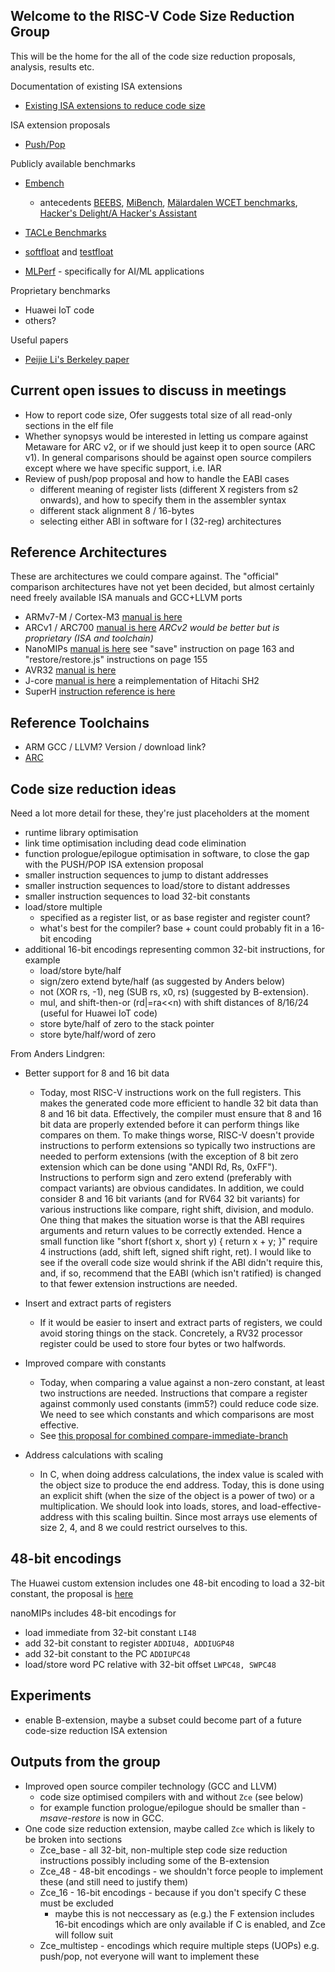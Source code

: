Welcome to the RISC-V Code Size Reduction Group
------------------------------------------------

This will be the home for the all of the code size reduction proposals, analysis, results etc.

Documentation of existing ISA extensions
- [Existing ISA extensions to reduce code size](https://github.com/riscv/riscv-code-size-reduction/blob/master/existing_extensions/README.md)

ISA extension proposals
- [Push/Pop](https://github.com/riscv/riscv-code-size-reduction/blob/master/ISA%20proposals/Huawei/riscv_push_pop_extension_RV32_RV64.adoc)

Publicly available benchmarks
- [Embench](https://github.com/embench/embench-iot)

  - antecedents [BEEBS](https://github.com/mageec/beebs), [MiBench](http://vhosts.eecs.umich.edu/mibench/), [Mälardalen WCET benchmarks](https://drops.dagstuhl.de/opus/volltexte/2010/2833/pdf/15.pdf), [Hacker's Delight/A Hacker's Assistant](https://en.wikipedia.org/wiki/Hacker%27s_Delight)

- [TACLe Benchmarks](http://www.tacle.eu/)
- [softfloat](http://www.jhauser.us/arithmetic/SoftFloat.html) and [testfloat](http://www.jhauser.us/arithmetic/TestFloat.html)
- [MLPerf](https://mlperf.org/) - specifically for AI/ML applications

Proprietary benchmarks
- Huawei IoT code
- others?

Useful papers
- [Peijie Li's Berkeley paper](https://www2.eecs.berkeley.edu/Pubs/TechRpts/2019/EECS-2019-107.pdf)

Current open issues to discuss in meetings
------------------------------------------

- How to report code size, Ofer suggests total size of all read-only sections in the elf file
- Whether synopsys would be interested in letting us compare against Metaware for ARC v2, or if we should just keep it to open source (ARC v1). In general comparisons should be against open source compilers except where we have specific support, i.e. IAR
- Review of push/pop proposal and how to handle the EABI cases
  - different meaning of register lists (different X registers from s2 onwards), and how to specify them in the assembler syntax
  - different stack alignment 8 / 16-bytes
  - selecting either ABI in software for I (32-reg) architectures
  
Reference Architectures
-----------------------

These are architectures we could compare against. The "official" comparison architectures have not yet been decided, but almost certainly need freely available ISA manuals and GCC+LLVM ports

- ARMv7-M / Cortex-M3 [manual is here](https://developer.arm.com/documentation/ddi0403/ed/)
- ARCv1 / ARC700 [manual is here](http://me.bios.io/images/d/dd/ARCompactISA_ProgrammersReference.pdf) _ARCv2 would be better but is proprietary (ISA and toolchain)_
- NanoMIPs [manual is here](https://s3-eu-west-1.amazonaws.com/downloads-mips/I7200/I7200+product+launch/MIPS_nanomips32_ISA_TRM_01_01_MD01247.pdf) see "save" instruction on page 163 and "restore/restore.js" instructions on page 155
- AVR32 [manual is here](http://ww1.microchip.com/downloads/en/DeviceDoc/doc32000.pdf)
- J-core [manual is here](https://j-core.org/) a reimplementation of Hitachi SH2 
- SuperH [instruction reference is here](http://www.shared-ptr.com/sh_insns.html)

Reference Toolchains
--------------------

- ARM GCC / LLVM? Version / download link?
- [ARC](https://github.com/foss-for-synopsys-dwc-arc-processors/toolchain/releases)

Code size reduction ideas
-------------------------

Need a lot more detail for these, they're just placeholders at the moment

- runtime library optimisation
- link time optimisation including dead code elimination
- function prologue/epilogue optimisation in software, to close the gap with the PUSH/POP ISA extension proposal
- smaller instruction sequences to jump to distant addresses
- smaller instruction sequences to load/store to distant addresses
- smaller instruction sequences to load 32-bit constants
- load/store multiple
  - specified as a register list, or as base register and register count?
  - what's best for the compiler? base + count could probably fit in a 16-bit encoding
- additional 16-bit encodings representing common 32-bit instructions, for example
  - load/store byte/half
  - sign/zero extend byte/half (as suggested by Anders below)
  - not (XOR rs, -1), neg (SUB rs, x0, rs) (suggested by B-extension).
  - mul, and shift-then-or (rd|=ra<<n) with shift distances of 8/16/24 (useful for Huawei IoT code)
  - store byte/half of zero to the stack pointer
  - store byte/half/word of zero

From Anders Lindgren:

- Better support for 8 and 16 bit data
	
  - Today, most RISC-V instructions work on the full registers. This makes the generated code more efficient to handle 32 bit data than 8 and 16 bit data. Effectively, the compiler must ensure that 8 and 16 bit data are properly extended before it can perform things like compares on them. To make things worse, RISC-V doesn't provide instructions to perform extensions so typically two instructions are needed to perform extensions (with the exception of 8 bit zero extension which can be done using "ANDI Rd, Rs, 0xFF"). Instructions to perform sign and zero extend (preferably with compact variants) are obvious candidates. In addition, we could consider 8 and 16 bit variants (and for RV64 32 bit variants) for various instructions like compare, right shift, division, and modulo. One thing that makes the situation worse is that the ABI requires arguments and return values to be correctly extended. Hence a small function like "short f(short x, short y) { return x + y; }" require 4 instructions (add, shift left, signed shift right, ret). I would like to see if the overall code size would shrink if the ABI didn't require this, and, if so, recommend that the EABI (which isn't ratified) is changed to that fewer extension instructions are needed.

- Insert and extract parts of registers

  - If it would be easier to insert and extract parts of registers, we could avoid storing things on the stack. Concretely, a RV32 processor register could be used to store four bytes or two halfwords.

- Improved compare with constants

  - Today, when comparing a value against a non-zero constant, at least two instructions are needed. Instructions that compare a register against commonly used constants (imm5?) could reduce code size. We need to see which constants and which comparisons are most effective.
   - See [this proposal for combined compare-immediate-branch](https://github.com/riscv/riscv-code-size-reduction/blob/master/existing_extensions/Huawei%20Custom%20Extension/riscv_condbr_imm_extension.rst)

- Address calculations with scaling

  - In C, when doing address calculations, the index value is scaled with the object size to produce the end address. Today, this is done using an explicit shift (when the size of the object is a power of two) or a multiplication. We should look into loads, stores, and load-effective-address with this scaling builtin. Since most arrays use elements of size 2, 4, and 8 we could restrict ourselves to this.

48-bit encodings
----------------

The Huawei custom extension includes one 48-bit encoding to load a 32-bit constant, the proposal is [here](https://github.com/riscv/riscv-code-size-reduction/blob/master/existing_extensions/Huawei%20Custom%20Extension/riscv_LLI_extension.rst)

nanoMIPs includes 48-bit encodings for
- load immediate from 32-bit constant `LI48`
- add 32-bit constant to register `ADDIU48, ADDIUGP48`
- add 32-bit constant to the PC `ADDIUPC48`
- load/store word PC relative with 32-bit offset `LWPC48, SWPC48`



Experiments
-----------

- enable B-extension, maybe a subset could become part of a future code-size reduction ISA extension

Outputs from the group
----------------------

- Improved open source compiler technology (GCC and LLVM)
  - code size optimised compilers with and without `Zce` (see below)
  - for example function prologue/epilogue should be smaller than _-msave-restore_ is now in GCC. 
- One code size reduction extension, maybe called `Zce` which is likely to be broken into sections
  - Zce_base - all 32-bit, non-multiple step code size reduction instructions possibly including some of the B-extension
  - Zce_48 - 48-bit encodings - we shouldn't force people to implement these (and still need to justify them)
  - Zce_16 - 16-bit encodings - because if you don't specify C these must be excluded
    - maybe this is not neccessary as (e.g.) the F extension includes 16-bit encodings which are only available if C is enabled, and Zce will follow suit
  - Zce_multistep - encodings which require multiple steps (UOPs) e.g. push/pop, not everyone will want to implement these







